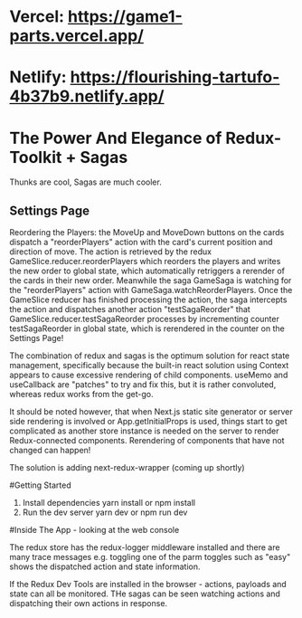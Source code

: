 # Vercel: https://game1-parts.vercel.app/

# Netlify: https://flourishing-tartufo-4b37b9.netlify.app/

# The Power And Elegance of Redux-Toolkit + Sagas

Thunks are cool, Sagas are much cooler.

## Settings Page

Reordering the Players: the MoveUp and MoveDown buttons on the cards dispatch
a "reorderPlayers" action with the card's current position and direction of move.
The action is retrieved by the redux GameSlice.reducer.reorderPlayers which reorders
the players and writes the new order to global state, which automatically retriggers
a rerender of the cards in their new order. Meanwhile the saga GameSaga is watching
for the "reorderPlayers" action with GameSaga.watchReorderPlayers. Once the GameSlice reducer has finished processing the action, the saga intercepts the action and dispatches another action "testSagaReorder" that GameSlice.reducer.testSagaReorder processes by incrementing counter testSagaReorder in global state, which is rerendered in the counter on the Settings Page!

The combination of redux and sagas is the optimum solution for react state management,
specifically because the built-in react solution using Context appears to cause excessive
rendering of child components. useMemo and useCallback are "patches" to try and fix this,
but it is rather convoluted, whereas redux works from the get-go.

It should be noted however, that when Next.js static site generator or server side rendering is involved or App.getInitialProps is used, things start to get complicated as another store instance is needed on the server to render Redux-connected components. Rerendering of components that have not changed can happen!

The solution is adding next-redux-wrapper (coming up shortly)

#Getting Started

1. Install dependencies yarn install or npm install
2. Run the dev server yarn dev or npm run dev

#Inside The App - looking at the web console

The redux store has the redux-logger middleware installed and there are
many trace messages e.g. toggling one of the parm toggles such as
"easy" shows the dispatched action and state information.

If the Redux Dev Tools are installed in the browser - actions,
payloads and state can all be monitored. THe sagas can be seen watching actions and dispatching their own actions in response.
